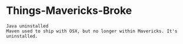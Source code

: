 Things-Mavericks-Broke
======================

    Java uninstalled
    Maven used to ship with OSX, but no longer within Mavericks. It's uninstalled.
